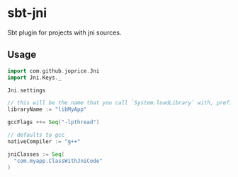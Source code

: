 sbt-jni
=======

Sbt plugin for projects with jni sources.

Usage
--------

```scala
import com.github.joprice.Jni
import Jni.Keys._

Jni.settings

// this will be the name that you call `System.loadLibrary` with, prefixed with "lib"
libraryName := "libMyApp"

gccFlags ++= Seq("-lpthread")

// defaults to gcc
nativeCompiler := "g++"

jniClasses := Seq(
  "com.myapp.ClassWithJniCode"
)
```
